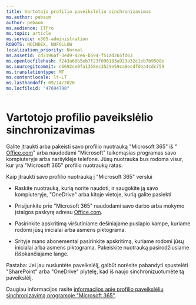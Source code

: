 ```yaml
---
title: Vartotojo profilio paveikslėlio sinchronizavimas
ms.author: pebaum
author: pebaum
ms.audience: ITPro
ms.topic: article
ms.service: o365-administration
ROBOTS: NOINDEX, NOFOLLOW
localization_priority: Normal
ms.assetid: cd7196af-3ed9-42e6-b594-f51ad265fd63
ms.openlocfilehash: f243a68b5eb7f23f096183a923a32c1eb7b9508e
ms.sourcegitcommit: c6692ce0fa1358ec3529e59ca0ecdfdea4cdc759
ms.translationtype: MT
ms.contentlocale: lt-LT
ms.lasthandoff: 09/14/2020
ms.locfileid: "47694790"
---
```

# <a name="sync-a-users-profile-picture"></a>Vartotojo profilio paveikslėlio sinchronizavimas

Galite įtraukti arba pakeisti savo profilio nuotrauką "Microsoft 365" iš " [Office.com](https://www.office.com)" arba naudodami "Microsoft" taikomąsias programas savo kompiuteryje arba naršyklėje telefone. Jūsų nuotrauka bus rodoma visur, kur yra "Microsoft 365" profilio nuotraukų ratas.

Kaip įtraukti savo profilio nuotrauką į "Microsoft 365" verslui

- Raskite nuotrauką, kurią norite naudoti, ir saugokite ją savo kompiuteryje, "OneDrive" arba kitoje vietoje, kurią galite pasiekti

- Prisijunkite prie "Microsoft 365" naudodami savo darbo arba mokymo įstaigos paskyrą adresu [Office.com](https://www.office.com).

- Pasirinkite apskritimą viršutiniame dešiniajame puslapio kampe, kuriame rodomi jūsų inicialai arba asmens piktograma.

- Srityje mano abonementai pasirinkite apskritimą, kuriame rodomi jūsų inicialai arba asmens piktograma. Pakeiskite nuotrauką pasirodžiusiame iššokančiajame lange.

Pastaba: Jei jau nusiuntėte paveikslėlį, galbūt norėsite pabandyti spustelėti "SharePoint" arba "OneDrive" plytelę, kad iš naujo sinchronizuotumėte tą paveikslėlį.

Daugiau informacijos rasite [informacijos apie profilio paveikslėlių sinchronizavimą programoje "Microsoft 365"](https://support.office.com/article/information-about-profile-picture-synchronization-in-office-365-20594d76-d054-4af4-a660-401133e3d48a).

